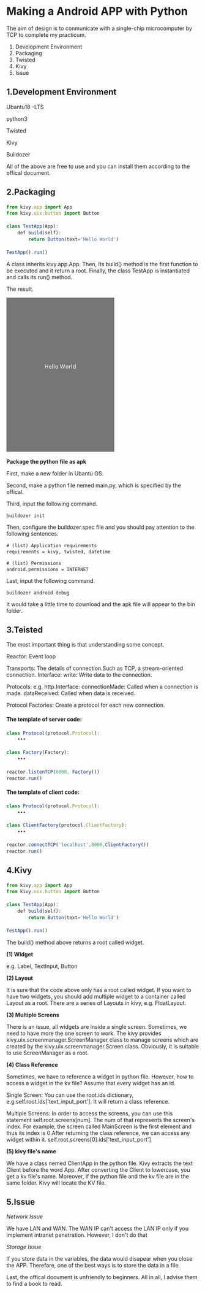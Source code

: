 # Making a Android APP with Python

The aim of design is to conmunicate with a single-chip microcomputer by TCP to complete my practicum.

1. Development Environment 
2. Packaging
3. Twisted
4. Kivy
5. Issue

## 1.Development Environment

Ubantu18 -LTS

python3

Twisted

Kivy

Buildozer

All of the above are free to use and you can install them according to the offical document.

## 2.Packaging

```javascript
from kivy.app import App
from kivy.uix.button import Button

class TestApp(App):
    def build(self):
        return Button(text='Hello World')

TestApp().run()
```
A class inherits kivy.app.App. Then, Its build() method is the first function to be executed and it return a root. Finally, the class TestApp is instantiated and calls its run() method.

The result.

![Image of Hello World](https://github.com/SamHara/Make-an-Android-APP-with-python/blob/master/helloworld.png)

**Package the python file as apk**

First, make a new folder in Ubantu OS.

Second, make a python file nemed main.py, which is specified by the offical.

Third, input the following command.
```
buildozer init
```
Then, configure the buildozer.spec file and you should pay attention to the following sentences.
```
# (list) Application requirements 
requirements = kivy, twisted, datetime
```
```
# (list) Permissions
android.permissions = INTERNET
```
Last, input the following command.
```
buildozer android debug
```
It would take a little time to download and the apk file will appear to the bin folder.

## 3.Teisted

The most important thing is that understanding some concept.

Reactor:
    Event loop

Transports:
    The details of connection.Such as TCP, a  stream-oriented connection. Interface:
    write:
        Write data to the connection.

Protocols:
    e.g. http.Interface:
    connectionMade:
        Called when a connection is made.
    dataReceived:
        Called when data is received.

Protocol Factories:
    Create a protocol for each new connection.

#### The template of server code:
```javascript
class Protocol(protocol.Protocol):
    •••

class Factory(Factory):
    •••

reactor.listenTCP(8000, Factory())
reactor.run()
```
#### The template of client code:
```javascript
class Protocol(protocol.Protocol):
    •••

class ClientFactory(protocol.ClientFactory):
    •••

reactor.connectTCP('localhost',8000,ClientFactory())
reactor.run()
```
## 4.Kivy

```javascript
from kivy.app import App
from kivy.uix.button import Button

class TestApp(App):
    def build(self):
        return Button(text='Hello World')

TestApp().run()
```
The build() method above returns a root called widget.

**(1) Widget**

e.g. Label, TextInput, Button

**(2) Layout**

It is sure that the code above only has a root called widget. If you want to have two widgets, you should add multiple widget to a container called Layout as a root. There are a series of Layouts in kivy, e.g. FloatLayout.

**(3) Multiple Screens**

There is an issue, all widgets are inside a single screen. Sometimes, we need to have more the one  screen to work. The kivy provides kivy.uix.screenmanager.ScreenManager class to manage screens which are created by the kivy.uix.screenmanager.Screen class. Obviously, it is suitable to use ScreenManager as a root.

**(4) Class Reference**

  Sometimes, we have to reference a widget in python file. However, how to access a widget in the kv file? Assume that every widget has an id.

Single Screen:
    You can use the root.ids dictionary, e.g.self.root.ids['text_input_port']. It will return a class reference.

Multiple Screens:
    In order to access the screens, you can use this statement self.root.screens[num]. The num of that represents the screen's index. For example, the screen called MainScreen is the first element and thus its index is 0.After returning the class reference, we can access any widget within it.
    self.root.screens[0].ids['text_input_port']

**(5) kivy file's name**

  We have a class nemed ClientApp in the python file. Kivy extracts the text Client before the word App. After converting the Client to lowercase, you get a kv file's name. Moreover, if the python file and the kv file are in the same folder. Kivy will locate the KV file.

## 5.Issue

*Network Issue*
    
  We have LAN and WAN. The WAN IP can't access the LAN IP  only if you implement intranet penetration. However, I don't do that

*Storage Issue*

  If you store data in the variables, the data would disapear when you close the APP. Therefore, one of the best ways is to store the data in a file.

Last, the offical document is unfriendly to beginners. All in all,  I advise them to find a book to read.




